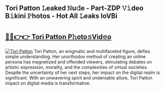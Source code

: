 ## Tori Patton 𝙻eaked 𝙽u𝚍e - Part-ZDP 𝚅𝚒deo B𝚒kini 𝙿hotos - Hot All 𝙻eaks loVBi

# <h2><a href="http://ld5tw0.urlbe.top/?page=Tori+Patton">🔗🔗👉👉 Tori Patton P𝚑oto𝚜Vid𝚎o</a></h2>

[![Tori Patton](https://i.imgur.com/eBuTRDB.gif)](http://ld5tw0.urlbe.top/?page=Tori+Patton)
Tori Patton, an enigmatic and multifaceted figure, defies simple understanding. Her unorthodox method of creating an online persona has magnetized and offended viewers, stimulating debates on artistic expression, morality, and the complexities of virtual societies. Despite the uncertainty of her next steps, her impact on the digital realm is significant. With an unwavering spirit and undeniable allure, Tori Patton impact on digital media is transformative.
